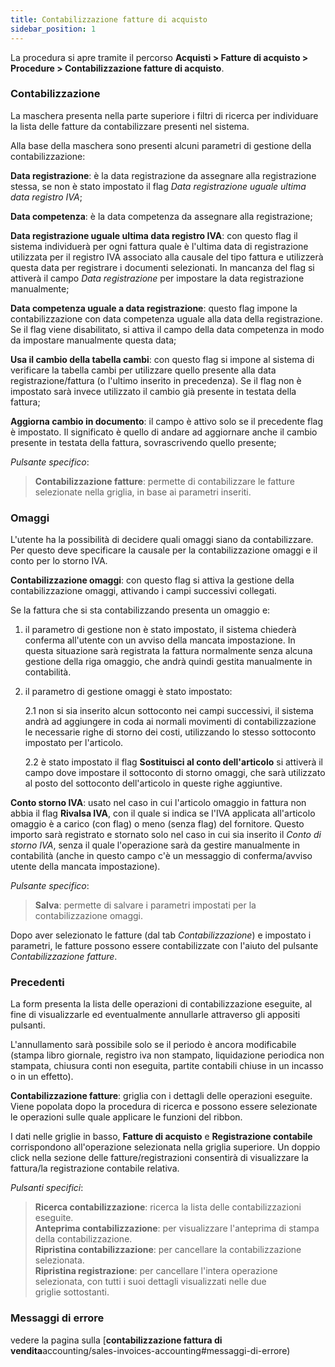 ```yaml
---
title: Contabilizzazione fatture di acquisto
sidebar_position: 1
---
```


La procedura si apre tramite il percorso **Acquisti > Fatture di acquisto > Procedure > Contabilizzazione fatture di acquisto**.

### Contabilizzazione

La maschera presenta nella parte superiore i filtri di ricerca per individuare la lista delle fatture da contabilizzare presenti nel sistema.

Alla base della maschera sono presenti alcuni parametri di gestione della contabilizzazione:

**Data registrazione**: è la data registrazione da assegnare alla registrazione stessa, se non è stato impostato il flag *Data registrazione uguale ultima data registro IVA*;

**Data competenza**: è la data competenza da assegnare alla registrazione;

**Data registrazione uguale ultima data registro IVA**: con questo flag il sistema individuerà per ogni fattura quale è l'ultima data di registrazione utilizzata per il registro IVA associato alla causale del tipo fattura e utilizzerà questa data per registrare i documenti selezionati. In mancanza del flag si attiverà il campo *Data registrazione* per impostare la data registrazione manualmente;

**Data competenza uguale a data registrazione**: questo flag impone la contabilizzazione con data competenza uguale alla data della registrazione. Se il flag viene disabilitato, si attiva il campo della data competenza in modo da impostare manualmente questa data;

**Usa il cambio della tabella cambi**: con questo flag si impone al sistema di verificare la tabella cambi per utilizzare quello presente alla data registrazione/fattura (o l'ultimo inserito in precedenza). Se il flag non è impostato sarà invece utilizzato il cambio già presente in testata della fattura;

**Aggiorna cambio in documento**: il campo è attivo solo se il precedente flag è impostato. Il significato è quello di andare ad aggiornare anche il cambio presente in testata della fattura, sovrascrivendo quello presente;

*Pulsante specifico*: 

> **Contabilizzazione fatture**: permette di contabilizzare le fatture selezionate nella griglia, in base ai parametri inseriti.


### Omaggi

L'utente ha la possibilità di decidere quali omaggi siano da contabilizzare. Per questo deve specificare la causale per la contabilizzazione omaggi e il conto per lo storno IVA.

**Contabilizzazione omaggi**: con questo flag si attiva la gestione della contabilizzazione omaggi, attivando i campi successivi collegati.

Se la fattura che si sta contabilizzando presenta un omaggio e:

1. il parametro di gestione non è stato impostato, il sistema chiederà conferma all'utente con un avviso della mancata impostazione. In questa situazione sarà registrata la fattura normalmente senza alcuna gestione della riga omaggio, che andrà quindi gestita manualmente in contabilità.

2. il parametro di gestione omaggi è stato impostato:

    2.1 non si sia inserito alcun sottoconto nei campi successivi, il sistema andrà ad aggiungere in coda ai normali movimenti di contabilizzazione le necessarie righe di storno dei costi, utilizzando lo stesso sottoconto impostato per l'articolo.

    2.2 è stato impostato il flag **Sostituisci al conto dell'articolo** si attiverà il campo dove impostare il sottoconto di storno omaggi, che sarà utilizzato al posto del sottoconto dell'articolo in queste righe aggiuntive.

**Conto storno IVA**: usato nel caso in cui l'articolo omaggio in fattura non abbia il flag **Rivalsa IVA**, con il quale si indica se l'IVA applicata all'articolo omaggio è a carico (con flag) o meno (senza flag) del fornitore. Questo importo sarà registrato e stornato solo nel caso in cui sia inserito il *Conto di storno IVA*, senza il quale l'operazione sarà da gestire manualmente in contabilità (anche in questo campo c'è un messaggio di conferma/avviso utente della mancata impostazione).

*Pulsante specifico*: 

> **Salva**: permette di salvare i parametri impostati per la contabilizzazione omaggi.

Dopo aver selezionato le fatture (dal tab *Contabilizzazione*) e impostato i parametri, le fatture possono essere contabilizzate con l'aiuto del pulsante *Contabilizzazione fatture*.

### Precedenti

La form presenta la lista delle operazioni di contabilizzazione eseguite, al fine di visualizzarle ed eventualmente annullarle attraverso gli appositi pulsanti.

L'annullamento sarà possibile solo se il periodo è ancora modificabile (stampa libro giornale, registro iva non stampato, liquidazione periodica non stampata, chiusura conti non eseguita, partite contabili chiuse in un incasso o in un effetto). 

**Contabilizzazione fatture**: griglia con i dettagli delle operazioni eseguite. Viene popolata dopo la procedura di ricerca e possono essere selezionate le operazioni sulle quale applicare le funzioni del ribbon.

I dati nelle griglie in basso, **Fatture di acquisto** e **Registrazione contabile** corrispondono all'operazione selezionata nella griglia superiore. Un doppio click nella sezione delle fatture/registrazioni consentirà di visualizzare la fattura/la registrazione contabile relativa.

*Pulsanti specifici*:
> **Ricerca contabilizzazione**: ricerca la lista delle contabilizzazioni eseguite.  
> **Anteprima contabilizzazione**: per visualizzare l'anteprima di stampa della contabilizzazione.  
> **Ripristina contabilizzazione**: per cancellare la contabilizzazione selezionata.  
> **Ripristina registrazione**: per cancellare l'intera operazione selezionata, con tutti i suoi dettagli visualizzati nelle due griglie sottostanti.

### Messaggi di errore

vedere la pagina sulla [**contabilizzazione fattura di vendita**accounting/sales-invoices-accounting#messaggi-di-errore)